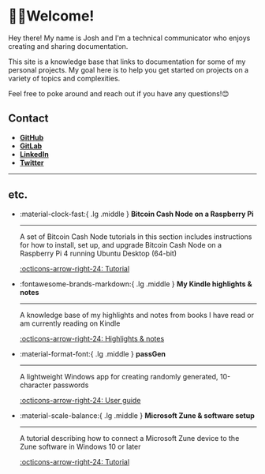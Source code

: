 # 👋🏼Welcome!

Hey there! My name is Josh and I'm a technical communicator who enjoys creating and sharing documentation. 

This site is a knowledge base that links to documentation for some of my personal projects. My goal here is to help you get started on projects on a variety of topics and complexities.

Feel free to poke around and reach out if you have any questions!😊

## Contact

- **[GitHub](https://github.com/josh-wong)**
- **[GitLab](https://gitlab.com/josh-wong)**
- **[LinkedIn](https://www.linkedin.com/in/wongjoshua/)** 
- **[Twitter](https://twitter.com/josh_in_japan)**

---

## etc.

<div class="grid cards" markdown>

- :material-clock-fast:{ .lg .middle } __Bitcoin Cash Node on a Raspberry Pi__

  ---

  A set of Bitcoin Cash Node tutorials in this section includes instructions for how to install, set up, and upgrade Bitcoin Cash Node on a Raspberry Pi 4 running Ubuntu Desktop (64-bit)

  [:octicons-arrow-right-24: Tutorial](https://josh-wong.github.io/bitcoin-cash-node-on-raspberry-pi/)

- :fontawesome-brands-markdown:{ .lg .middle } __My Kindle highlights & notes__

  ---

  A knowledge base of my highlights and notes from books I have read or am currently reading on Kindle

  [:octicons-arrow-right-24: Highlights & notes](https://josh-wong.github.io/kindle-highlights-notes)

- :material-format-font:{ .lg .middle } __passGen__

  ---

  A lightweight Windows app for creating randomly generated, 10-character passwords

  [:octicons-arrow-right-24: User guide](https://josh-wong.github.io/passGen)

- :material-scale-balance:{ .lg .middle } __Microsoft Zune & software setup__

  ---

  A tutorial describing how to connect a Microsoft Zune device to the Zune software in Windows 10 or later

  [:octicons-arrow-right-24: Tutorial](https://josh-wong.github.io/zune-software-setup/)

</div>

